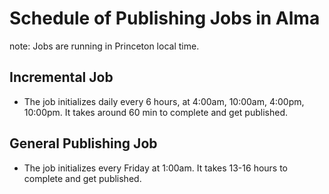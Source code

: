 # Schedule of Publishing Jobs in Alma
note: Jobs are running in Princeton local time.

## Incremental Job
* The job initializes daily every 6 hours, at 4:00am, 10:00am, 4:00pm, 10:00pm. It takes around 60 min to complete and get published. 

## General Publishing Job
* The job initializes every Friday at 1:00am. It takes 13-16 hours to complete and get published.

